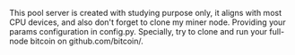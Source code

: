 This pool server is created with studying purpose only, it aligns with most CPU devices, and also don't forget to clone my miner node. Providing your params configuration in config.py.
Specially, try to clone and run your full-node bitcoin on github.com/bitcoin/. 
